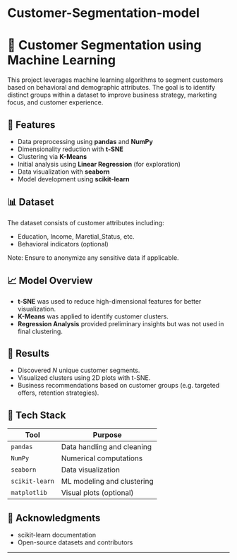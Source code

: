 # Customer-Segmentation-model
# 🧠 Customer Segmentation using Machine Learning

This project leverages machine learning algorithms to segment customers based on behavioral and demographic attributes. The goal is to identify distinct groups within a dataset to improve business strategy, marketing focus, and customer experience.

## 📌 Features

- Data preprocessing using **pandas** and **NumPy**
- Dimensionality reduction with **t-SNE**
- Clustering via **K-Means**
- Initial analysis using **Linear Regression** (for exploration)
- Data visualization with **seaborn**
- Model development using **scikit-learn**


## 📊 Dataset

The dataset consists of customer attributes including:
- Education, Income, Maretial_Status, etc.
- Behavioral indicators (optional)

Note: Ensure to anonymize any sensitive data if applicable.

## 📈 Model Overview

- **t-SNE** was used to reduce high-dimensional features for better visualization.
- **K-Means** was applied to identify customer clusters.
- **Regression Analysis** provided preliminary insights but was not used in final clustering.

## 🎯 Results

- Discovered _N_ unique customer segments.
- Visualized clusters using 2D plots with t-SNE.
- Business recommendations based on customer groups (e.g. targeted offers, retention strategies).

## 🤖 Tech Stack

| Tool        | Purpose                      |
|-------------|------------------------------|
| `pandas`    | Data handling and cleaning   |
| `NumPy`     | Numerical computations       |
| `seaborn`   | Data visualization           |
| `scikit-learn` | ML modeling and clustering |
| `matplotlib` | Visual plots (optional)     |


## 🙌 Acknowledgments

- scikit-learn documentation
- Open-source datasets and contributors

---

